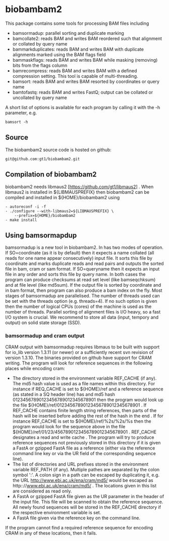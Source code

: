 biobambam2
==========

This package contains some tools for processing BAM files including

 - bamsormadup: parallel sorting and duplicate marking
 - bamcollate2: reads BAM and writes BAM reordered such that alignment
   or collated by query name
 - bammarkduplicates: reads BAM and writes BAM with duplicate alignments
   marked using the BAM flags field
 - bammaskflags: reads BAM and writes BAM while masking (removing)
   bits from the flags column
 - bamrecompress: reads BAM and writes BAM with a defined compression
   setting. This tool is capable of multi-threading.
 - bamsort: reads BAM and writes BAM resorted by coordinates or query
   name
 - bamtofastq: reads BAM and writes FastQ; output can be collated or
   uncollated by query name

A short list of options is available for each program by calling it
with the -h parameter, e.g.

	bamsort -h

Source
------

The biobambam2 source code is hosted on github:

	git@github.com:gt1/biobambam2.git

Compilation of biobambam2
-------------------------

biobambam2 needs libmaus2 [https://github.com/gt1/libmaus2] . When libmaus2
is installed in ${LIBMAUSPREFIX} then biobambam2 can be compiled and
installed in ${HOME}/biobambam2 using

	- autoreconf -i -f
	- ./configure --with-libmaus2=${LIBMAUSPREFIX} \
		--prefix=${HOME}/biobambam2
	- make install

Using bamsormapdup
------------------

bamsormadup is a new tool in biobambam2. In has two modes of operation. 
If SO=coordinate (as it is by default) then it expects a name collated (all reads for one name appear consecutively) input file.
It sorts this file by coordinate and marks duplicate reads and read pairs and outputs the sorted file in bam, cram or sam format.
If SO=queryname then it expects an input file in any order and sorts this file by query name.
In both cases the program can produce checksums at read set level (like bamseqchksum) and at file level (like md5sum). If the output file is
sorted by coordinate and in bam format, then program can also produce a bam index on the fly. Most stages of bamsormadup are parallelised. The number
of threads used can be set with the threads option (e.g. threads=4). If no such option is given then the number of logical CPUs (cores) of the machine is used
as the number of threads. Parallel sorting of alignment files is I/O heavy, so a fast I/O system is crucial. We recommend to store all data
(input, tempory and output) on solid state storage (SSD).

### bamsormadup and cram output

CRAM output with bamsormadup requires libmaus to be built with support for io_lib version 1.3.11 (or newer) or a sufficiently recent svn revision of version 1.3.10.
The binaries provided on github have support for CRAM writing. The program will look for reference sequences in the following places while encoding cram:

- The directory stored in the environment variable REF_CACHE (if any). The md5 hash value is used as a file names within this directory. For instance if REQ_CACHE is
  set to ${HOME}/ref and a reference sequence (as stated in a SQ header line) has and md5 hash 01234567890123456789012345678901 then the program would look up the file
  ${HOME}/ref/01234567890123456789012345678901 . If REF_CACHE contains finite length string references, then parts of the hash will be inserted before adding
  the rest of the hash in the end . If for instance REF_CACHE is set to ${HOME}/ref/%2s/%2s/%s then the program would look for the sequence above in the file
  ${HOME}/ref/01/23/4567890123456789012345678901 . REF_CACHE designates a read and write cache . The program will try to produce reference sequences not previously 
  stored in this directory if it is given a FastA or gzipped FastA file as a reference (either via the reference command line key or via the UR field of the corresponding
  sequence line).
- The list of directories and URL prefixes stored in the environment variable REF_PATH (if any). Multiple pathes are separated by the colon symbol ':'.
  A colon sign in a path can be escaped by duplicating it, e.g. the URL http://www.ebi.ac.uk/ena/cram/md5/ would be escaped as http:://www.ebi.ac.uk/ena/cram/md5/ .
  The locations given in this list are considered as read only.
- A FastA or gzipped FastA file given as the UR parameter in the header of the input file. This file will be scanned to obtain the reference sequence. All newly found
  sequences will be stored in the REF_CACHE directory if the respective environment variable is set.
- A FastA file given via the reference key on the command line.

If the program cannot find a required reference sequence for encoding CRAM in any of these locations, then it fails.
